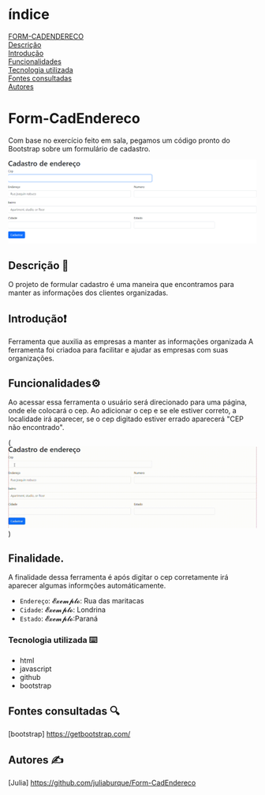 # índice
[FORM-CADENDERECO](#form-cadendereco)  
[Descrição](#descrição)  
[Introdução](#introdução)  
[Funcionalidades](#funcionalidades)  
[Tecnologia utilizada](#tecnologia-utilizadas)  
[Fontes consultadas](#fontes-consultadas)  
[Autores](#autores)

# Form-CadEndereco
Com base no exercício feito em sala, pegamos um código pronto do Bootstrap sobre um formulário de cadastro.

![image info](img/foto.png)

## Descrição 📝
 O projeto de formular cadastro é uma maneira que encontramos para manter as informações dos clientes organizadas.

## Introdução❗
Ferramenta que auxilia as empresas a manter as informações organizada
A ferramenta foi criadoa para facilitar e ajudar as empresas com suas organizações.

## Funcionalidades⚙️
Ao acessar essa ferramenta o usuário será direcionado para uma página, onde ele colocará o cep. Ao adicionar o cep e se ele estiver correto, a localidade irá aparecer, se o cep digitado estiver errado aparecerá "CEP não encontrado".

(![image info](vídeo/v%C3%ADdeo.gif))

## Finalidade.
A finalidade dessa ferramenta é após digitar o cep corretamente irá aparecer algumas informções automáticamente. 
- `Endereço`: 𝓔𝔁𝓮𝓶𝓹𝓵𝓸: Rua das maritacas  
- `Cidade`: 𝓔𝔁𝓮𝓶𝓹𝓵𝓸: Londrina
- `Estado`: 𝓔𝔁𝓮𝓶𝓹𝓵𝓸:Paraná


### Tecnologia utilizada ⌨️
* html
* javascript
* github
* bootstrap

## Fontes consultadas 🔍
[bootstrap] https://getbootstrap.com/

## Autores ✍️
[Julia] https://github.com/juliaburque/Form-CadEndereco

